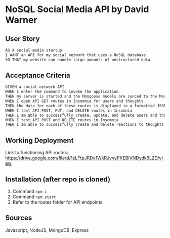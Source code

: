 # NoSQL Social Media API by David Warner

## User Story

```md
AS A social media startup
I WANT an API for my social network that uses a NoSQL database
SO THAT my website can handle large amounts of unstructured data
```

## Acceptance Criteria

```md
GIVEN a social network API
WHEN I enter the command to invoke the application
THEN my server is started and the Mongoose models are synced to the MongoDB database
WHEN I open API GET routes in Insomnia for users and thoughts
THEN the data for each of these routes is displayed in a formatted JSON
WHEN I test API POST, PUT, and DELETE routes in Insomnia
THEN I am able to successfully create, update, and delete users and thoughts in my database
WHEN I test API POST and DELETE routes in Insomnia
THEN I am able to successfully create and delete reactions to thoughts and add and remove friends to a user’s friend list
```

## Working Deployment

Link to functioning API routes: https://drive.google.com/file/d/1eLFtpJRDv1WkRJvvyPKEBIVNDydk6LZD/view

## Installation (after repo is cloned)

1. Command `npm i`
2. Command `npm start`
3. Refer to the routes folder for API endpoints

## Sources

Javascript, NodeJS, MongoDB, Express
